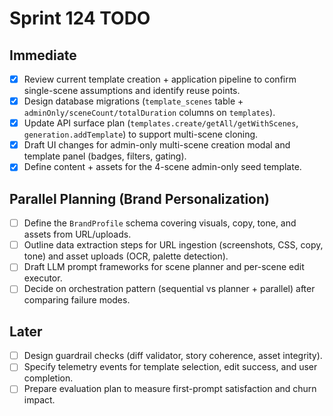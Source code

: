 # Sprint 124 TODO

## Immediate
- [x] Review current template creation + application pipeline to confirm single-scene assumptions and identify reuse points.
- [x] Design database migrations (`template_scenes` table + `adminOnly/sceneCount/totalDuration` columns on `templates`).
- [x] Update API surface plan (`templates.create/getAll/getWithScenes`, `generation.addTemplate`) to support multi-scene cloning.
- [x] Draft UI changes for admin-only multi-scene creation modal and template panel (badges, filters, gating).
- [x] Define content + assets for the 4-scene admin-only seed template.

## Parallel Planning (Brand Personalization)
- [ ] Define the `BrandProfile` schema covering visuals, copy, tone, and assets from URL/uploads.
- [ ] Outline data extraction steps for URL ingestion (screenshots, CSS, copy, tone) and asset uploads (OCR, palette detection).
- [ ] Draft LLM prompt frameworks for scene planner and per-scene edit executor.
- [ ] Decide on orchestration pattern (sequential vs planner + parallel) after comparing failure modes.

## Later
- [ ] Design guardrail checks (diff validator, story coherence, asset integrity).
- [ ] Specify telemetry events for template selection, edit success, and user completion.
- [ ] Prepare evaluation plan to measure first-prompt satisfaction and churn impact.
